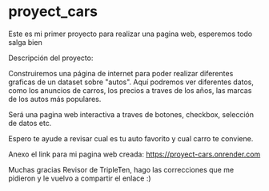 # proyect_cars
Este es mi primer proyecto para realizar una pagina web, esperemos todo salga bien

Descripción del proyecto: 

Construiremos una página de internet para poder realizar diferentes graficas de un dataset sobre "autos". Aquí podremos ver diferentes datos, como los anuncios de carros, los precios a traves de los años, las marcas de los autos más populares.

Será una pagina web interactiva a traves de botones, checkbox, selección de datos etc. 

Espero te ayude a revisar cual es tu auto favorito y cual carro te conviene.


Anexo el link para mi pagina web creada: https://proyect-cars.onrender.com



Muchas gracias Revisor de TripleTen, hago las correcciones que me pidieron y le vuelvo a compartir el enlace :)